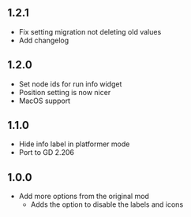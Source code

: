 ## 1.2.1
- Fix setting migration not deleting old values
- Add changelog

## 1.2.0
- Set node ids for run info widget
- Position setting is now nicer
- MacOS support

## 1.1.0
- Hide info label in platformer mode
- Port to GD 2.206

## 1.0.0
- Add more options from the original mod
  - Adds the option to disable the labels and icons